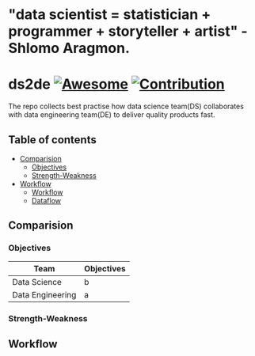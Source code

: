# "data scientist = statistician + programmer + storyteller + artist" - Shlomo Aragmon.

# ds2de [![Awesome](https://cdn.rawgit.com/sindresorhus/awesome/d7305f38d29fed78fa85652e3a63e154dd8e8829/media/badge.svg)](https://github.com/sindresorhus/awesome) [![Contribution](https://img.shields.io/badge/contributions-welcome-brightgreen.svg?style=flat)](https://github.com/liukelinlin/ds2de)
The repo collects best practise how data science team(DS) collaborates with data engineering team(DE) to deliver quality products fast.

## Table of contents

* [Comparision](#Comparison)
  * [Objectives](#Objectives)
  * [Strength-Weakness](#Strength-Weakness)
* [Workflow](#Workflow)
  * [Workflow](Workflow)
  * [Dataflow](Dataflow)

## Comparision

### Objectives

| Team| Objectives |
|----|----|
| Data Science | b |
| Data Engineering | a|

### Strength-Weakness

## Workflow
